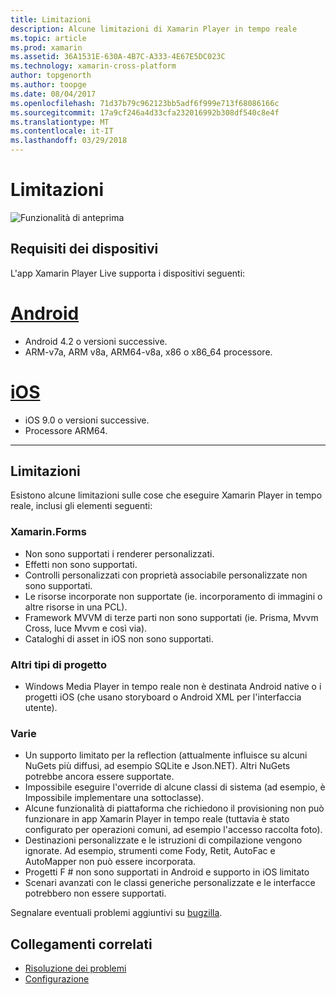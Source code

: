 ```yaml
---
title: Limitazioni
description: Alcune limitazioni di Xamarin Player in tempo reale
ms.topic: article
ms.prod: xamarin
ms.assetid: 36A1531E-630A-4B7C-A333-4E67E5DC023C
ms.technology: xamarin-cross-platform
author: topgenorth
ms.author: toopge
ms.date: 08/04/2017
ms.openlocfilehash: 71d37b79c962123bb5adf6f999e713f68086166c
ms.sourcegitcommit: 17a9cf246a4d33cfa232016992b308df540c8e4f
ms.translationtype: MT
ms.contentlocale: it-IT
ms.lasthandoff: 03/29/2018
---
```

# <a name="limitations"></a>Limitazioni

![Funzionalità di anteprima](~/media/shared/preview.png)

## <a name="device-requirements"></a>Requisiti dei dispositivi
L'app Xamarin Player Live supporta i dispositivi seguenti:

# <a name="androidtabandroid"></a>[Android](#tab/android)

- Android 4.2 o versioni successive.
- ARM-v7a, ARM v8a, ARM64-v8a, x86 o x86_64 processore.

# <a name="iostabios"></a>[iOS](#tab/ios)

- iOS 9.0 o versioni successive.
- Processore ARM64.

-----

## <a name="limitations"></a>Limitazioni

Esistono alcune limitazioni sulle cose che eseguire Xamarin Player in tempo reale, inclusi gli elementi seguenti:

### <a name="xamarinforms"></a>Xamarin.Forms
- Non sono supportati i renderer personalizzati.
- Effetti non sono supportati.
- Controlli personalizzati con proprietà associabile personalizzate non sono supportati.
- Le risorse incorporate non supportate (ie. incorporamento di immagini o altre risorse in una PCL).
- Framework MVVM di terze parti non sono supportati (ie. Prisma, Mvvm Cross, luce Mvvm e così via).
- Cataloghi di asset in iOS non sono supportati.

### <a name="other-project-types"></a>Altri tipi di progetto
- Windows Media Player in tempo reale non è destinata Android native o i progetti iOS (che usano storyboard o Android XML per l'interfaccia utente).

### <a name="misc"></a>Varie
- Un supporto limitato per la reflection (attualmente influisce su alcuni NuGets più diffusi, ad esempio SQLite e Json.NET). Altri NuGets potrebbe ancora essere supportate.
- Impossibile eseguire l'override di alcune classi di sistema (ad esempio, è Impossibile implementare una sottoclasse).
- Alcune funzionalità di piattaforma che richiedono il provisioning non può funzionare in app Xamarin Player in tempo reale (tuttavia è stato configurato per operazioni comuni, ad esempio l'accesso raccolta foto).
- Destinazioni personalizzate e le istruzioni di compilazione vengono ignorate. Ad esempio, strumenti come Fody, Retit, AutoFac e AutoMapper non può essere incorporata.
- Progetti F # non sono supportati in Android e supporto in iOS limitato
- Scenari avanzati con le classi generiche personalizzate e le interfacce potrebbero non essere supportati.

Segnalare eventuali problemi aggiuntivi su [bugzilla](https://aka.ms/live-player-report-issue).


## <a name="related-links"></a>Collegamenti correlati

- [Risoluzione dei problemi](~/tools/live-player/troubleshooting.md)
- [Configurazione](~/tools/live-player/install.md)
